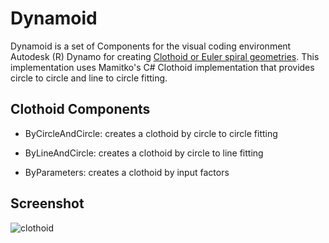 # Dynamoid

Dynamoid is a set of Components for the visual coding environment Autodesk (R) Dynamo for creating [Clothoid or Euler spiral geometries](https://en.wikipedia.org/wiki/Euler_spiral). This implementation uses Mamitko's C# Clothoid implementation that provides circle to circle and line to circle fitting.

## Clothoid Components

- ByCircleAndCircle: creates a clothoid by circle to circle fitting

- ByLineAndCircle: creates a clothoid by circle to line fitting

- ByParameters: creates a clothoid by input factors

## Screenshot

![clothoid](https://user-images.githubusercontent.com/8201465/94343200-d7848980-0016-11eb-88a0-5fe680c7e6d2.png)
